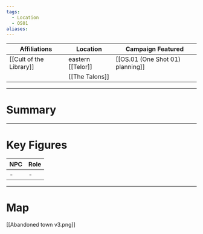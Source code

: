 ```yaml
---
tags:
  - Location
  - OS01
aliases:
---
```


| Affiliations            | Location  | Campaign Featured |
| ----------------------- | --------- | ----------------- |
| [[Cult of the Library]] | eastern [[Telor]] |             [[OS.01 (One Shot 01) planning]]      |
|                         |    [[The Talons]]      |                   |

---
 # Summary


---
 # Key Figures
 
 | NPC | Role |
 |:---- | ---- |
 | -    | -    |


---
 # Map
[[Abandoned town v3.png]]